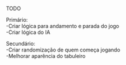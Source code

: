 TODO  

Primário:  
-Criar lógica para andamento e parada do jogo  
-Criar lógica do IA  
  
Secundário:  
-Criar randomização de quem começa jogando  
-Melhorar aparência do tabuleiro  
